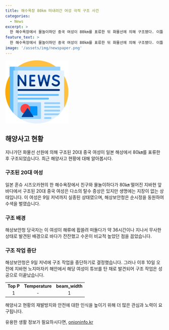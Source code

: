 ```yaml
---
title: 해수욕장 80km 떠내려간 여성 극적 구조 사건
categories:
  - News
excerpt: >
  한 해수욕장에서 물놀이하던 중국 여성이 80km를 표류한 뒤 화물선에 의해 구조됐다. 이틀 후 약 80km 떨어진 해상에서 튜브를 탄 채 발견됐으며, 생명에는 지장이 없는 상태라고 한다. 해상보안청은 수색을 벌였으나 중단한 뒤, 여성은 해류에 휩쓸려 떠돌았지만 무사히 발견된 것으로 밝혀졌다.
feature_text: >
  한 해수욕장에서 물놀이하던 중국 여성이 80km를 표류한 뒤 화물선에 의해 구조됐다. 이틀 후 약 80km 떨어진 해상에서 튜브를 탄 채 발견됐으며, 생명에는 지장이 없는 상태라고 한다. 해상보안청은 수색을 벌였으나 중단한 뒤, 여성은 해류에 휩쓸려 떠돌았지만 무사히 발견된 것으로 밝혀졌다.
image: '/assets/img/newspaper.png'
---
```


<p><img src="/assets/img/newspaper.png" alt="kimp 속보" /></p>

<h2 data-ke-size="size26">해양사고 현황</h2>

<p data-ke-size="size16">지나가던 화물선 선원에 의해 구조된 20대 중국 여성이 일본 해상에서 80㎞를 표류한 후 구조되었습니다. 최근 해양사고 현황에 대해 알아봅시다.</p>

<h3>구조된 20대 여성</h3>

<p data-ke-size="size16">일본 혼슈 시즈오카현의 한 해수욕장에서 친구와 물놀이하다가 80㎞ 떨어진 지바현 앞바다에서 구조된 20대 중국 여성은 다소의 탈수 증상은 있지만 생명에는 지장이 없는 상태입니다. 이 여성은 9일 저녁까지 실종된 상태였으며, 해상보안청은 순시정을 동원하여 수색을 벌였습니다.</p>

<h3>구조 배경</h3>

<p data-ke-size="size16">해상보안청 당국자는 이 여성이 해류에 휩쓸려 떠돌다가 약 36시간이나 지나서 무사한 상태로 발견된 배경으로 바다가 잔잔했고 수온이 비교적 높았던 점을 꼽았습니다.</p>

<h3>구조 작업 중단</h3>

<p data-ke-size="size16">해상보안청은 9일 저녁에 구조 작업을 중단하기로 결정했습니다. 그러나 이후 10일 오전에 지바현 노지마자키 해안에서 해당 여성이 튜브를 탄 채로 발견되어 구조 작업은 성공으로 이끝났습니다.</p>

<table>
  <tr>
    <td style="text-align: center; height: 17px;"><b>Top P</b></td>
    <td style="text-align: center; height: 17px;"><b>Temperature</b></td>
    <td style="text-align: center; height: 17px;"><b>beam_width</b></td>
  </tr>
  <tr>
    <td style="text-align: center; height: 17px;">1</td>
    <td style="text-align: center; height: 17px;">-</td>
    <td style="text-align: center; height: 17px;">1</td>
  </tr>
</table>

<p data-ke-size="size16">해양사고 현황의 재발방지와 안전에 대한 인식을 높이기 위해 더 많은 관심과 노력이 요구됩니다.</p>
유용한 생활 정보가 필요하시다면, <a href="https://onioninfo.kr" rel="dofollow">onioninfo.kr</a>


